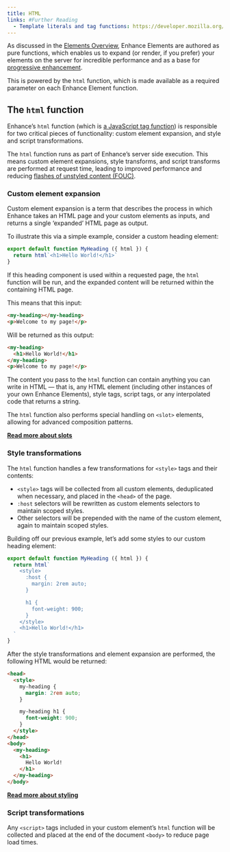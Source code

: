 ```yaml
---
title: HTML
links: #Further Reading
  - Template literals and tag functions: https://developer.mozilla.org/en-US/docs/Web/JavaScript/Reference/Template_literals
---
```


As discussed in the [Elements Overview](/docs/elements), Enhance Elements are authored as pure functions, which enables us to expand (or render, if you prefer) your elements on the server for incredible performance and as a base for [progressive enhancement](/docs/patterns/progressive-enhancement).

This is powered by the `html` function, which is made available as a required parameter on each Enhance Element function.


## The `html` function

Enhance’s `html` function (which is [a JavaScript tag function](https://developer.mozilla.org/en-US/docs/Web/JavaScript/Reference/Template_literals)) is responsible for two critical pieces of functionality: custom element expansion, and style and script transformations.

<doc-callout level="info">

The `html` function runs as part of Enhance’s server side execution. This means custom element expansions, style transforms, and script transforms are performed at request time, leading to improved performance and reducing [flashes of unstyled content (FOUC)](https://en.wikipedia.org/wiki/Flash_of_unstyled_content).

</doc-callout>

### Custom element expansion

Custom element expansion is a term that describes the process in which Enhance takes an HTML page and your custom elements as inputs, and returns a single ‘expanded’ HTML page as output.

To illustrate this via a simple example, consider a custom heading element:

<doc-code filename="app/elements/my-heading.mjs">

```javascript
export default function MyHeading ({ html }) {
  return html`<h1>Hello World!</h1>`
}
```

</doc-code>

If this heading component is used within a requested page, the `html` function will be run, and the expanded content will be returned within the containing HTML page.

This means that this input:

```html
<my-heading></my-heading>
<p>Welcome to my page!</p>
```

Will be returned as this output:

```html
<my-heading>
  <h1>Hello World!</h1>
</my-heading>
<p>Welcome to my page!</p>
```

The content you pass to the `html` function can contain anything you can write in HTML — that is, any HTML element (including other instances of your own Enhance Elements), style tags, script tags, or any interpolated code that returns a string.

The `html` function also performs special handling on `<slot>` elements, allowing for advanced composition patterns.

<doc-callout mark="🎰" level="none">

**[Read more about slots](/docs/elements/html/slots)**

</doc-callout>

### Style transformations

The `html` function handles a few transformations for `<style>` tags and their contents:

- `<style>` tags will be collected from all custom elements, deduplicated when necessary, and placed in the `<head>` of the page.
- `:host` selectors will be rewritten as custom elements selectors to maintain scoped styles.
- Other selectors will be prepended with the name of the custom element, again to maintain scoped styles.

Building off our previous example, let’s add some styles to our custom heading element:

<doc-code filename="app/elements/my-heading.mjs">

```javascript
export default function MyHeading ({ html }) {
  return html`
    <style>
      :host {
        margin: 2rem auto;
      }

      h1 {
        font-weight: 900;
      }
    </style>
    <h1>Hello World!</h1>
  `
}
```

</doc-code>

After the style transformations and element expansion are performed, the following HTML would be returned:

```html
<head>
  <style>
    my-heading {
      margin: 2rem auto;
    }

    my-heading h1 {
      font-weight: 900;
    }
  </style>
</head>
<body>
  <my-heading>
    <h1>
      Hello World!
    </h1>
  </my-heading>
</body>
```

<doc-callout mark="🎨" level="none">

**[Read more about styling](/docs/enhance-styles)**

</doc-callout>

### Script transformations

Any `<script>` tags included in your custom element’s `html` function will be collected and placed at the end of the document `<body>` to reduce page load times.

